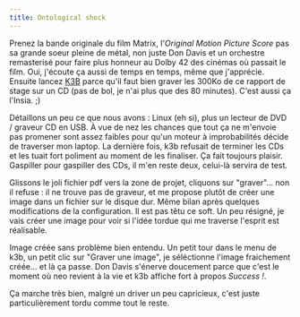 ```yaml
---
title: Ontological shock
---
```


Prenez la bande originale du film Matrix, l'_Original Motion Picture Score_
pas sa grande soeur pleine de métal, non juste Don Davis et un orchestre
remasterisé pour faire plus honneur au Dolby 42 des cinémas où passait le
film. Oui, j'écoute ça aussi de temps en temps, même que j'apprécie. Ensuite
lancez [K3B](http://www.k3b.org/) parce qu'il faut bien graver les 300Ko de ce
rapport de stage sur un CD (pas de bol, je n'ai plus que des 80 minutes).
C'est aussi ça l'Insia. ;)

Détaillons un peu ce que nous avons : Linux (eh si), plus un lecteur de DVD /
graveur CD en USB. À vue de nez les chances que tout ça ne m'envoie pas
promener sont assez faibles pour qu'un moteur à improbabilités décide de
traverser mon laptop. La dernière fois, k3b refusait de terminer les CDs et
les tuait fort poliment au moment de les finaliser. Ça fait toujours plaisir.
Gaspiller pour gaspiller des CDs, il m'en reste deux, celui-là servira de
test.

Glissons le joli fichier pdf vers la zone de projet, cliquons sur "graver"...
non il refuse : il ne trouve pas de graveur, et me propose plutôt de créer une
image dans un fichier sur le disque dur. Même bilan après quelques
modifications de la configuration. Il est pas têtu ce soft. Un peu résigné, je
vais créer une image pour voir si l'idée tordue qui me traverse l'esprit est
réalisable.

Image créée sans problème bien entendu. Un petit tour dans le menu de k3b, un
petit clic sur "Graver une image", je séléctionne l'image fraichement créée...
et là ça passe. Don Davis s'énerve doucement parce que c'est le moment où neo
revient à la vie et k3b affiche fort à propos _Success !_.

Ça marche très bien, malgré un driver un peu capricieux, c'est juste
particulièrement tordu comme tout le reste.

